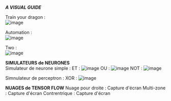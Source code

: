 ***A VISUAL GUIDE***

Train your dragon : <br>
![image](https://github.com/user-attachments/assets/ae3a10ad-6154-4ffc-a0de-a86c6b49a3e4)



Automation : <br>
![image](https://github.com/user-attachments/assets/81e25355-3664-4565-97c7-704565522251)



Two : <br>
![image](https://github.com/user-attachments/assets/88ba4e49-2e1d-45f3-8496-e712957bf7a1)


**SIMULATEURS de NEURONES** <br>
Simulateur de neurone simple : ET : ![image](https://github.com/user-attachments/assets/d0502b0e-d3ed-4115-9fed-93a93db73cca)
OU : ![image](https://github.com/user-attachments/assets/0cc72878-2d78-4841-ac43-4f0d6db33e9a)
NOT : ![image](https://github.com/user-attachments/assets/9271345a-c449-4a28-9cba-0804b385e6f3)

Simnulateur de perceptron : 
XOR : ![image](https://github.com/user-attachments/assets/1f9cb792-233c-4ac3-b69c-36f49984e94a)

**NUAGES de TENSOR FLOW**
Nuage pour droite : Capture d'écran
Multi-zone : Capture d'écran
Contrentrique : Capture d'écran
